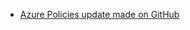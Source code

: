 * [Azure Policies update made on GitHub](https://github.com/Azure/azure-policy/commits/master/built-in-policies.atom)
